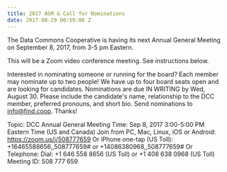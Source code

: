 ```yaml
---
title: 2017 AGM & Call for Nominations
date: 2017-08-29 00:59:00 Z
---
```


The Data Commons Cooperative is having its next Annual General Meeting on September 8, 2017, from 3-5 pm Eastern.

This will be a Zoom video conference meeting. See instructions below.

Interested in nominating someone or running for the board? Each member may nominate up to two people! We have up to four board seats open and are looking for candidates. Nominations are due IN WRITING by Wed, August 30. Please include the candidate's name, relationship to the DCC member, preferred pronouns, and short bio. Send nominations to [info@find.coop](mailto:info@find.coop).  Thanks!

Topic: DCC Annual General Meeting
Time: Sep 8, 2017 3:00-5:00 PM Eastern Time (US and Canada)
Join from PC, Mac, Linux, iOS or Android: https://zoom.us/j/508777659
Or iPhone one-tap (US Toll):  +16465588656,,508777659# or +14086380968,,508777659#
Or Telephone:
    Dial: +1 646 558 8656 (US Toll) or +1 408 638 0968 (US Toll)
    Meeting ID: 508 777 659
